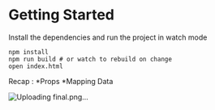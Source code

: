 # Getting Started
Install the dependencies and run the project in watch mode
```
npm install
npm run build # or watch to rebuild on change
open index.html
```
Recap :
*Props
*Mapping Data

![Uploading final.png…]()



